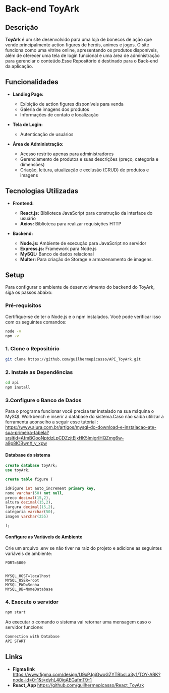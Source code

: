 # Back-end ToyArk

## Descrição
**ToyArk** é um site desenvolvido para uma loja de bonecos de ação que vende principalmente action figures de heróis, animes e jogos. O site funciona como uma vitrine online, apresentando os produtos disponíveis, além de oferecer uma tela de login funcional e uma área de administração para gerenciar o conteúdo.Esse Repositório é destinado para o Back-end da aplicação.

## Funcionalidades
- **Landing Page:**
  - Exibição de action figures disponíveis para venda
  - Galeria de imagens dos produtos
  - Informações de contato e localização

- **Tela de Login:**
  - Autenticação de usuários

- **Área de Administração:**
  - Acesso restrito apenas para administradores
  - Gerenciamento de produtos e suas descrições (preço, categoria e dimensões)
  - Criação, leitura, atualização e exclusão (CRUD) de produtos e imagens

## Tecnologias Utilizadas
- **Frontend:**
  - **React.js:** Biblioteca JavaScript para construção da interface do usuário
  - **Axios:** Biblioteca para realizar requisições HTTP

- **Backend:**
  - **Node.js:** Ambiente de execução para JavaScript no servidor
  - **Express.js:** Framework para Node.js
  - **MySQL:** Banco de dados relacional
  - **Multer:** Para criação de Storage e armazenamento de imagens.
 
## Setup

Para configurar o ambiente de desenvolvimento do backend do ToyArk, siga os passos abaixo:

### Pré-requisitos

Certifique-se de ter o Node.js e o npm instalados. Você pode verificar isso com os seguintes comandos:

```bash
node -v
npm -v
```

### 1. Clone o Repositório

```bash
git clone https://github.com/guilhermepicasso/API_ToyArk.git
```
### 2. Instale as Dependências

```bash
cd api
npm install
```
### 3.Configure o Banco de Dados

Para o programa funcionar você precisa ter instalado na sua máquina o MySQL Workbench e inserir a database do sistema.Caso não saiba utilizar a ferramenta aconselho a seguir esse tutorial : https://www.alura.com.br/artigos/mysql-do-download-e-instalacao-ate-sua-primeira-tabela?srsltid=AfmBOooNptdzLpCDZzjtEjxHK5ImigrIHQZmg6w-a9p8lOBwnX_y_xpw

#### Database do sistema

```sql
create database toyArk;
use toyArk;

create table figure (

idFigure int auto_increment primary key,
nome varchar(50) not null,
preco decimal(15,2),
altura decimal(15,2),
largura decimal(15,2),
categoria varchar(50),
imagem varchar(255)

);
```

#### Configure as Variáveis de Ambiente

Crie um arquivo .env se não tiver na raiz do projeto e adicione as seguintes variáveis de ambiente:

```dotenv
PORT=5000


MYSQL_HOST=localhost
MYSQL_USER=root
MYSQL_PWD=Senha
MYSQL_DB=NomeDatabase
```

### 4. Execute o servidor

```bash
npm start
```

Ao executar o comando o sistema vai retornar uma mensagem caso o servidor funcione:

```bash
Connection with Database 
API START
```

## Links
- **Figma link** https://www.figma.com/design/U9xPJgiGwoGZYTBbsLa3y1/TOY-ARK?node-id=0-1&t=dyhL40igAEGafmT9-1
- **React_App** https://github.com/guilhermepicasso/React_ToyArk
